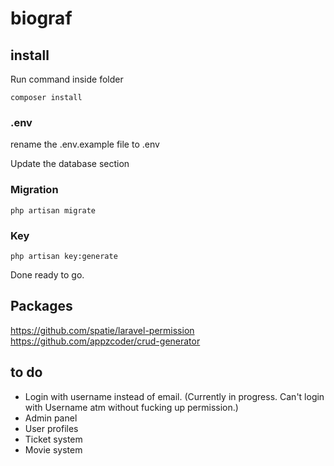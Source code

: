 # biograf

## install

Run command inside folder

`composer install`

### .env

rename the .env.example file to .env

Update the database section

### Migration
`php artisan migrate`

### Key
`php artisan key:generate`

Done ready to go. 

## Packages
https://github.com/spatie/laravel-permission <br>
https://github.com/appzcoder/crud-generator

## to do
 - Login with username instead of email. (Currently in progress. Can't login with Username atm without fucking up permission.)
 - Admin panel
 - User profiles
 - Ticket system
 - Movie system
